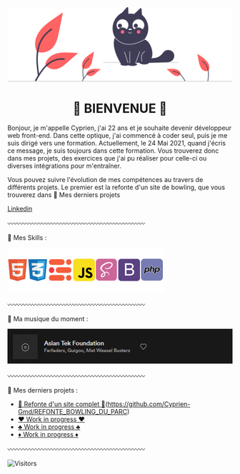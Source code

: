![Cover](https://github.com/Cyprien-Gmd/Cyprien-Gmd/blob/main/img/undraw_Playful_cat_re_bxiu.svg)

<h1 align="center">🔰 BIENVENUE 🔰</h1>

Bonjour, je m'appelle Cyprien, j'ai 22 ans et je souhaite devenir développeur web front-end. 
Dans cette optique, j'ai commencé à coder seul, puis je me suis dirigé vers une formation. 
Actuellement, le 24 Mai 2021, quand j'écris ce message, je suis toujours dans cette formation.
Vous trouverez donc dans mes projets, des exercices que j'ai pu réaliser pour celle-ci ou diverses intégrations pour m'entraîner.

Vous pouvez suivre l'évolution de mes compétences au travers de différents projets. Le premier est la refonte d'un site de bowling, que vous trouverez dans 🔗 Mes derniers projets

[Linkedin](https://www.linkedin.com/in/cyprien-germond-b993271b7/) 

〰〰〰〰〰〰〰〰〰〰〰〰〰〰〰〰〰〰〰〰〰〰

🔗 Mes Skills : 
 
![image](https://github.com/Cyprien-Gmd/Cyprien-Gmd/blob/main/img/mes%20skills.png)

〰〰〰〰〰〰〰〰〰〰〰〰〰〰〰〰〰〰〰〰〰〰

🔗 Ma musique du moment : 

[![Spotify](https://github.com/Cyprien-Gmd/Cyprien-Gmd/blob/main/img/son%20du%20moment.png)](https://open.spotify.com/track/0vIEuJgEaRRtW43zTICknu?si=78ba227f688b48cb)

〰〰〰〰〰〰〰〰〰〰〰〰〰〰〰〰〰〰〰〰〰〰

🔗 Mes derniers projets : 


<!-- BLOG-POST-LIST:START -->
- [🎳 Refonte d'un site complet 🎳](https://bowlingduparc.netlify.app/)(https://github.com/Cyprien-Gmd/REFONTE_BOWLING_DU_PARC)
- [♥ Work in progress ♥]()
- [♣ Work in progress ♣]()
- [♦ Work in progress ♦]()
<!-- BLOG-POST-LIST:END -->


〰〰〰〰〰〰〰〰〰〰〰〰〰〰〰〰〰〰〰〰〰〰

![Visitors](https://visitor-badge.laobi.icu/badge?page_id=Cyprien-Gmd)
